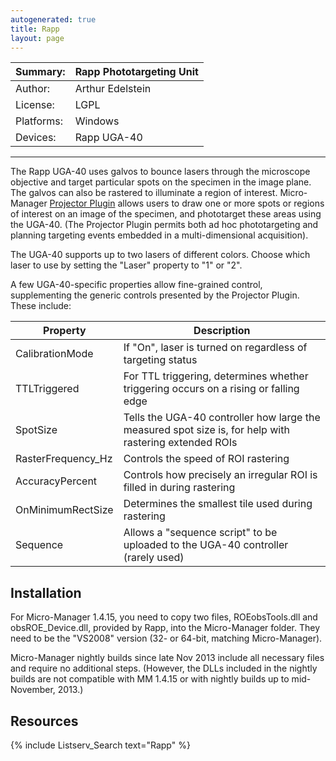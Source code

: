 ```yaml
---
autogenerated: true
title: Rapp
layout: page
---
```


| Summary:   | Rapp Phototargeting Unit |
|------------|--------------------------|
| Author:    | Arthur Edelstein         |
| License:   | LGPL                     |
| Platforms: | Windows                  |
| Devices:   | Rapp UGA-40              |

------------------------------------------------------------------------

The Rapp UGA-40 uses galvos to bounce lasers through the microscope
objective and target particular spots on the specimen in the image
plane. The galvos can also be rastered to illuminate a region of
interest. Micro-Manager [Projector Plugin](Projector_Plugin "wikilink")
allows users to draw one or more spots or regions of interest on an
image of the specimen, and phototarget these areas using the UGA-40.
(The Projector Plugin permits both ad hoc phototargeting and planning
targeting events embedded in a multi-dimensional acquisition).

The UGA-40 supports up to two lasers of different colors. Choose which
laser to use by setting the "Laser" property to "1" or "2".

A few UGA-40-specific properties allow fine-grained control,
supplementing the generic controls presented by the Projector Plugin.
These include:

| Property            | Description                                                                                            |
|---------------------|--------------------------------------------------------------------------------------------------------|
| CalibrationMode     | If "On", laser is turned on regardless of targeting status                                             |
| TTLTriggered        | For TTL triggering, determines whether triggering occurs on a rising or falling edge                   |
| SpotSize            | Tells the UGA-40 controller how large the measured spot size is, for help with rastering extended ROIs |
| RasterFrequency\_Hz | Controls the speed of ROI rastering                                                                    |
| AccuracyPercent     | Controls how precisely an irregular ROI is filled in during rastering                                  |
| OnMinimumRectSize   | Determines the smallest tile used during rastering                                                     |
| Sequence            | Allows a "sequence script" to be uploaded to the UGA-40 controller (rarely used)                       |

## Installation

For Micro-Manager 1.4.15, you need to copy two files, ROEobsTools.dll
and obsROE\_Device.dll, provided by Rapp, into the Micro-Manager folder.
They need to be the "VS2008" version (32- or 64-bit, matching
Micro-Manager).

Micro-Manager nightly builds since late Nov 2013 include all necessary
files and require no additional steps. (However, the DLLs included in
the nightly builds are not compatible with MM 1.4.15 or with nightly
builds up to mid-November, 2013.)

## Resources

{% include Listserv_Search text="Rapp" %}

